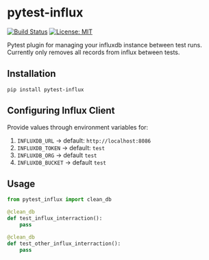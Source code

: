 # pytest-influx
[![Build Status](https://vonum.semaphoreci.com/badges/pytest-influx/branches/master.svg)](https://vonum.semaphoreci.com/projects/pytest-influx)
[![License: MIT](https://img.shields.io/badge/License-MIT-yellow.svg)](https://opensource.org/licenses/MIT)

Pytest plugin for managing your influxdb instance between test runs.
Currently only removes all records from influx between tests.

## Installation
`pip install pytest-influx`

## Configuring Influx Client
Provide values through environment variables for:
1. `INFLUXDB_URL`       -> default: `http://localhost:8086`
2. `INFLUXDB_TOKEN`     -> default: `test`
3. `INFLUXDB_ORG`       -> default `test`
4. `INFLUXDB_BUCKET`    -> default `test`

## Usage
```python
from pytest_influx import clean_db

@clean_db
def test_influx_interraction():
    pass

@clean_db
def test_other_influx_interraction():
    pass
```

